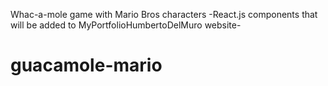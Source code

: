 
Whac-a-mole game with Mario Bros characters -React.js components that will be added to MyPortfolioHumbertoDelMuro website-
# guacamole-mario
